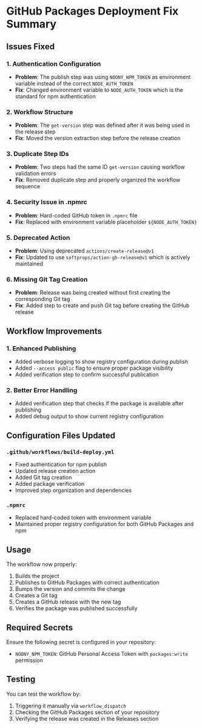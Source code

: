# GitHub Packages Deployment Fix Summary

## Issues Fixed

### 1. Authentication Configuration
- **Problem**: The publish step was using `NOONY_NPM_TOKEN` as environment variable instead of the correct `NODE_AUTH_TOKEN`
- **Fix**: Changed environment variable to `NODE_AUTH_TOKEN` which is the standard for npm authentication

### 2. Workflow Structure
- **Problem**: The `get-version` step was defined after it was being used in the release step
- **Fix**: Moved the version extraction step before the release creation

### 3. Duplicate Step IDs
- **Problem**: Two steps had the same ID `get-version` causing workflow validation errors
- **Fix**: Removed duplicate step and properly organized the workflow sequence

### 4. Security Issue in .npmrc
- **Problem**: Hard-coded GitHub token in `.npmrc` file
- **Fix**: Replaced with environment variable placeholder `${NODE_AUTH_TOKEN}`

### 5. Deprecated Action
- **Problem**: Using deprecated `actions/create-release@v1`
- **Fix**: Updated to use `softprops/action-gh-release@v1` which is actively maintained

### 6. Missing Git Tag Creation
- **Problem**: Release was being created without first creating the corresponding Git tag
- **Fix**: Added step to create and push Git tag before creating the GitHub release

## Workflow Improvements

### 1. Enhanced Publishing
- Added verbose logging to show registry configuration during publish
- Added `--access public` flag to ensure proper package visibility
- Added verification step to confirm successful publication

### 2. Better Error Handling
- Added verification step that checks if the package is available after publishing
- Added debug output to show current registry configuration

## Configuration Files Updated

### `.github/workflows/build-deploy.yml`
- Fixed authentication for npm publish
- Updated release creation action
- Added Git tag creation
- Added package verification
- Improved step organization and dependencies

### `.npmrc`
- Replaced hard-coded token with environment variable
- Maintained proper registry configuration for both GitHub Packages and npm

## Usage

The workflow now properly:
1. Builds the project
2. Publishes to GitHub Packages with correct authentication
3. Bumps the version and commits the change
4. Creates a Git tag
5. Creates a GitHub release with the new tag
6. Verifies the package was published successfully

## Required Secrets

Ensure the following secret is configured in your repository:
- `NOONY_NPM_TOKEN`: GitHub Personal Access Token with `packages:write` permission

## Testing

You can test the workflow by:
1. Triggering it manually via `workflow_dispatch`
2. Checking the GitHub Packages section of your repository
3. Verifying the release was created in the Releases section
